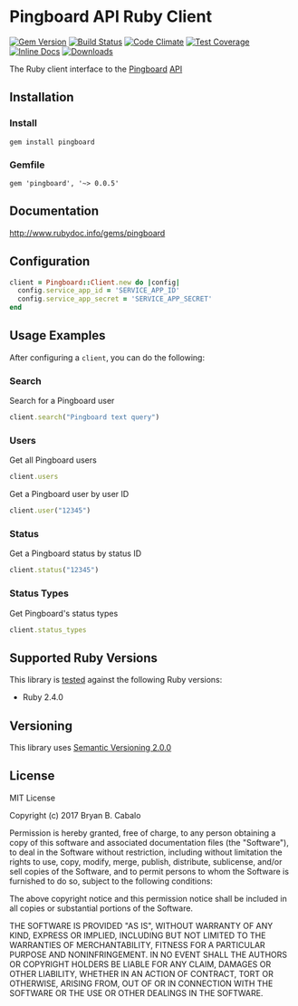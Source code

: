 # Pingboard API Ruby Client

[![Gem Version](https://badge.fury.io/rb/pingboard.svg)](https://rubygems.org/gems/pingboard)
[![Build Status](https://travis-ci.org/bry/pingboard.svg)](https://travis-ci.org/bry/pingboard)
[![Code Climate](https://codeclimate.com/github/bry/pingboard.svg)](https://codeclimate.com/github/bry/pingboard)
[![Test Coverage](https://codeclimate.com/github/bry/pingboard/badges/coverage.svg)](https://codeclimate.com/github/bry/pingboard/coverage)
[![Inline Docs](https://inch-ci.org/github/bry/pingboard.svg?style=shields)](https://inch-ci.org/github/bry/pingboard)
[![Downloads](https://img.shields.io/gem/dt/pingboard.svg)](https://rubygems.org/gems/pingboard)

The Ruby client interface to the [Pingboard](https://pingboard.com/) [API](http://docs.pingboard.apiary.io/)

## Installation

### Install
```
gem install pingboard
```

### Gemfile
```
gem 'pingboard', '~> 0.0.5'
```

## Documentation
http://www.rubydoc.info/gems/pingboard

## Configuration

```ruby
client = Pingboard::Client.new do |config|
  config.service_app_id = 'SERVICE_APP_ID'
  config.service_app_secret = 'SERVICE_APP_SECRET'
end
```

## Usage Examples
After configuring a `client`, you can do the following:

### Search
Search for a Pingboard user
```ruby
client.search("Pingboard text query")
```

### Users
Get all Pingboard users

```ruby
client.users
```

Get a Pingboard user by user ID

```ruby
client.user("12345")
```

### Status

Get a Pingboard status by status ID
```ruby
client.status("12345")
```

### Status Types

Get Pingboard's status types
```ruby
client.status_types
```

## Supported Ruby Versions
This library is [tested](https://travis-ci.org/bry/pingboard) against the following Ruby versions:

* Ruby 2.4.0

## Versioning
This library uses [Semantic Versioning 2.0.0](http://semver.org/)

## License
MIT License

Copyright (c) 2017 Bryan B. Cabalo

Permission is hereby granted, free of charge, to any person obtaining a copy
of this software and associated documentation files (the "Software"), to deal
in the Software without restriction, including without limitation the rights
to use, copy, modify, merge, publish, distribute, sublicense, and/or sell
copies of the Software, and to permit persons to whom the Software is
furnished to do so, subject to the following conditions:

The above copyright notice and this permission notice shall be included in all
copies or substantial portions of the Software.

THE SOFTWARE IS PROVIDED "AS IS", WITHOUT WARRANTY OF ANY KIND, EXPRESS OR
IMPLIED, INCLUDING BUT NOT LIMITED TO THE WARRANTIES OF MERCHANTABILITY,
FITNESS FOR A PARTICULAR PURPOSE AND NONINFRINGEMENT. IN NO EVENT SHALL THE
AUTHORS OR COPYRIGHT HOLDERS BE LIABLE FOR ANY CLAIM, DAMAGES OR OTHER
LIABILITY, WHETHER IN AN ACTION OF CONTRACT, TORT OR OTHERWISE, ARISING FROM,
OUT OF OR IN CONNECTION WITH THE SOFTWARE OR THE USE OR OTHER DEALINGS IN THE
SOFTWARE.
